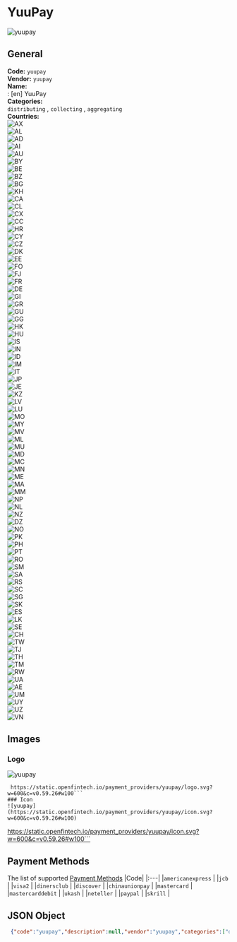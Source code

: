 # YuuPay  
![yuupay](https://static.openfintech.io/payment_providers/yuupay/logo.svg?w=600&c=v0.59.26#w100)  
## General 
**Code:** `yuupay`  
**Vendor:** `yuupay`  
**Name:**  
:	[en] YuuPay   
**Categories:**  
`distributing`  , `collecting`  , `aggregating`  
**Countries:**  
![AX](https://cdnjs.cloudflare.com/ajax/libs/flag-icon-css/3.3.0/flags/4x3/AX.svg#w24)  
![AL](https://cdnjs.cloudflare.com/ajax/libs/flag-icon-css/3.3.0/flags/4x3/AL.svg#w24)  
![AD](https://cdnjs.cloudflare.com/ajax/libs/flag-icon-css/3.3.0/flags/4x3/AD.svg#w24)  
![AI](https://cdnjs.cloudflare.com/ajax/libs/flag-icon-css/3.3.0/flags/4x3/AI.svg#w24)  
![AU](https://cdnjs.cloudflare.com/ajax/libs/flag-icon-css/3.3.0/flags/4x3/AU.svg#w24)  
![BY](https://cdnjs.cloudflare.com/ajax/libs/flag-icon-css/3.3.0/flags/4x3/BY.svg#w24)  
![BE](https://cdnjs.cloudflare.com/ajax/libs/flag-icon-css/3.3.0/flags/4x3/BE.svg#w24)  
![BZ](https://cdnjs.cloudflare.com/ajax/libs/flag-icon-css/3.3.0/flags/4x3/BZ.svg#w24)  
![BG](https://cdnjs.cloudflare.com/ajax/libs/flag-icon-css/3.3.0/flags/4x3/BG.svg#w24)  
![KH](https://cdnjs.cloudflare.com/ajax/libs/flag-icon-css/3.3.0/flags/4x3/KH.svg#w24)  
![CA](https://cdnjs.cloudflare.com/ajax/libs/flag-icon-css/3.3.0/flags/4x3/CA.svg#w24)  
![CL](https://cdnjs.cloudflare.com/ajax/libs/flag-icon-css/3.3.0/flags/4x3/CL.svg#w24)  
![CX](https://cdnjs.cloudflare.com/ajax/libs/flag-icon-css/3.3.0/flags/4x3/CX.svg#w24)  
![CC](https://cdnjs.cloudflare.com/ajax/libs/flag-icon-css/3.3.0/flags/4x3/CC.svg#w24)  
![HR](https://cdnjs.cloudflare.com/ajax/libs/flag-icon-css/3.3.0/flags/4x3/HR.svg#w24)  
![CY](https://cdnjs.cloudflare.com/ajax/libs/flag-icon-css/3.3.0/flags/4x3/CY.svg#w24)  
![CZ](https://cdnjs.cloudflare.com/ajax/libs/flag-icon-css/3.3.0/flags/4x3/CZ.svg#w24)  
![DK](https://cdnjs.cloudflare.com/ajax/libs/flag-icon-css/3.3.0/flags/4x3/DK.svg#w24)  
![EE](https://cdnjs.cloudflare.com/ajax/libs/flag-icon-css/3.3.0/flags/4x3/EE.svg#w24)  
![FO](https://cdnjs.cloudflare.com/ajax/libs/flag-icon-css/3.3.0/flags/4x3/FO.svg#w24)  
![FJ](https://cdnjs.cloudflare.com/ajax/libs/flag-icon-css/3.3.0/flags/4x3/FJ.svg#w24)  
![FR](https://cdnjs.cloudflare.com/ajax/libs/flag-icon-css/3.3.0/flags/4x3/FR.svg#w24)  
![DE](https://cdnjs.cloudflare.com/ajax/libs/flag-icon-css/3.3.0/flags/4x3/DE.svg#w24)  
![GI](https://cdnjs.cloudflare.com/ajax/libs/flag-icon-css/3.3.0/flags/4x3/GI.svg#w24)  
![GR](https://cdnjs.cloudflare.com/ajax/libs/flag-icon-css/3.3.0/flags/4x3/GR.svg#w24)  
![GU](https://cdnjs.cloudflare.com/ajax/libs/flag-icon-css/3.3.0/flags/4x3/GU.svg#w24)  
![GG](https://cdnjs.cloudflare.com/ajax/libs/flag-icon-css/3.3.0/flags/4x3/GG.svg#w24)  
![HK](https://cdnjs.cloudflare.com/ajax/libs/flag-icon-css/3.3.0/flags/4x3/HK.svg#w24)  
![HU](https://cdnjs.cloudflare.com/ajax/libs/flag-icon-css/3.3.0/flags/4x3/HU.svg#w24)  
![IS](https://cdnjs.cloudflare.com/ajax/libs/flag-icon-css/3.3.0/flags/4x3/IS.svg#w24)  
![IN](https://cdnjs.cloudflare.com/ajax/libs/flag-icon-css/3.3.0/flags/4x3/IN.svg#w24)  
![ID](https://cdnjs.cloudflare.com/ajax/libs/flag-icon-css/3.3.0/flags/4x3/ID.svg#w24)  
![IM](https://cdnjs.cloudflare.com/ajax/libs/flag-icon-css/3.3.0/flags/4x3/IM.svg#w24)  
![IT](https://cdnjs.cloudflare.com/ajax/libs/flag-icon-css/3.3.0/flags/4x3/IT.svg#w24)  
![JP](https://cdnjs.cloudflare.com/ajax/libs/flag-icon-css/3.3.0/flags/4x3/JP.svg#w24)  
![JE](https://cdnjs.cloudflare.com/ajax/libs/flag-icon-css/3.3.0/flags/4x3/JE.svg#w24)  
![KZ](https://cdnjs.cloudflare.com/ajax/libs/flag-icon-css/3.3.0/flags/4x3/KZ.svg#w24)  
![LV](https://cdnjs.cloudflare.com/ajax/libs/flag-icon-css/3.3.0/flags/4x3/LV.svg#w24)  
![LU](https://cdnjs.cloudflare.com/ajax/libs/flag-icon-css/3.3.0/flags/4x3/LU.svg#w24)  
![MO](https://cdnjs.cloudflare.com/ajax/libs/flag-icon-css/3.3.0/flags/4x3/MO.svg#w24)  
![MY](https://cdnjs.cloudflare.com/ajax/libs/flag-icon-css/3.3.0/flags/4x3/MY.svg#w24)  
![MV](https://cdnjs.cloudflare.com/ajax/libs/flag-icon-css/3.3.0/flags/4x3/MV.svg#w24)  
![ML](https://cdnjs.cloudflare.com/ajax/libs/flag-icon-css/3.3.0/flags/4x3/ML.svg#w24)  
![MU](https://cdnjs.cloudflare.com/ajax/libs/flag-icon-css/3.3.0/flags/4x3/MU.svg#w24)  
![MD](https://cdnjs.cloudflare.com/ajax/libs/flag-icon-css/3.3.0/flags/4x3/MD.svg#w24)  
![MC](https://cdnjs.cloudflare.com/ajax/libs/flag-icon-css/3.3.0/flags/4x3/MC.svg#w24)  
![MN](https://cdnjs.cloudflare.com/ajax/libs/flag-icon-css/3.3.0/flags/4x3/MN.svg#w24)  
![ME](https://cdnjs.cloudflare.com/ajax/libs/flag-icon-css/3.3.0/flags/4x3/ME.svg#w24)  
![MA](https://cdnjs.cloudflare.com/ajax/libs/flag-icon-css/3.3.0/flags/4x3/MA.svg#w24)  
![MM](https://cdnjs.cloudflare.com/ajax/libs/flag-icon-css/3.3.0/flags/4x3/MM.svg#w24)  
![NP](https://cdnjs.cloudflare.com/ajax/libs/flag-icon-css/3.3.0/flags/4x3/NP.svg#w24)  
![NL](https://cdnjs.cloudflare.com/ajax/libs/flag-icon-css/3.3.0/flags/4x3/NL.svg#w24)  
![NZ](https://cdnjs.cloudflare.com/ajax/libs/flag-icon-css/3.3.0/flags/4x3/NZ.svg#w24)  
![DZ](https://cdnjs.cloudflare.com/ajax/libs/flag-icon-css/3.3.0/flags/4x3/DZ.svg#w24)  
![NO](https://cdnjs.cloudflare.com/ajax/libs/flag-icon-css/3.3.0/flags/4x3/NO.svg#w24)  
![PK](https://cdnjs.cloudflare.com/ajax/libs/flag-icon-css/3.3.0/flags/4x3/PK.svg#w24)  
![PH](https://cdnjs.cloudflare.com/ajax/libs/flag-icon-css/3.3.0/flags/4x3/PH.svg#w24)  
![PT](https://cdnjs.cloudflare.com/ajax/libs/flag-icon-css/3.3.0/flags/4x3/PT.svg#w24)  
![RO](https://cdnjs.cloudflare.com/ajax/libs/flag-icon-css/3.3.0/flags/4x3/RO.svg#w24)  
![SM](https://cdnjs.cloudflare.com/ajax/libs/flag-icon-css/3.3.0/flags/4x3/SM.svg#w24)  
![SA](https://cdnjs.cloudflare.com/ajax/libs/flag-icon-css/3.3.0/flags/4x3/SA.svg#w24)  
![RS](https://cdnjs.cloudflare.com/ajax/libs/flag-icon-css/3.3.0/flags/4x3/RS.svg#w24)  
![SC](https://cdnjs.cloudflare.com/ajax/libs/flag-icon-css/3.3.0/flags/4x3/SC.svg#w24)  
![SG](https://cdnjs.cloudflare.com/ajax/libs/flag-icon-css/3.3.0/flags/4x3/SG.svg#w24)  
![SK](https://cdnjs.cloudflare.com/ajax/libs/flag-icon-css/3.3.0/flags/4x3/SK.svg#w24)  
![ES](https://cdnjs.cloudflare.com/ajax/libs/flag-icon-css/3.3.0/flags/4x3/ES.svg#w24)  
![LK](https://cdnjs.cloudflare.com/ajax/libs/flag-icon-css/3.3.0/flags/4x3/LK.svg#w24)  
![SE](https://cdnjs.cloudflare.com/ajax/libs/flag-icon-css/3.3.0/flags/4x3/SE.svg#w24)  
![CH](https://cdnjs.cloudflare.com/ajax/libs/flag-icon-css/3.3.0/flags/4x3/CH.svg#w24)  
![TW](https://cdnjs.cloudflare.com/ajax/libs/flag-icon-css/3.3.0/flags/4x3/TW.svg#w24)  
![TJ](https://cdnjs.cloudflare.com/ajax/libs/flag-icon-css/3.3.0/flags/4x3/TJ.svg#w24)  
![TH](https://cdnjs.cloudflare.com/ajax/libs/flag-icon-css/3.3.0/flags/4x3/TH.svg#w24)  
![TM](https://cdnjs.cloudflare.com/ajax/libs/flag-icon-css/3.3.0/flags/4x3/TM.svg#w24)  
![RW](https://cdnjs.cloudflare.com/ajax/libs/flag-icon-css/3.3.0/flags/4x3/RW.svg#w24)  
![UA](https://cdnjs.cloudflare.com/ajax/libs/flag-icon-css/3.3.0/flags/4x3/UA.svg#w24)  
![AE](https://cdnjs.cloudflare.com/ajax/libs/flag-icon-css/3.3.0/flags/4x3/AE.svg#w24)  
![UM](https://cdnjs.cloudflare.com/ajax/libs/flag-icon-css/3.3.0/flags/4x3/UM.svg#w24)  
![UY](https://cdnjs.cloudflare.com/ajax/libs/flag-icon-css/3.3.0/flags/4x3/UY.svg#w24)  
![UZ](https://cdnjs.cloudflare.com/ajax/libs/flag-icon-css/3.3.0/flags/4x3/UZ.svg#w24)  
![VN](https://cdnjs.cloudflare.com/ajax/libs/flag-icon-css/3.3.0/flags/4x3/VN.svg#w24)  
 
## Images 
### Logo 
![yuupay](https://static.openfintech.io/payment_providers/yuupay/logo.svg?w=600&c=v0.59.26#w100)  
```
 https://static.openfintech.io/payment_providers/yuupay/logo.svg?w=600&c=v0.59.26#w100```  
### Icon 
![yuupay](https://static.openfintech.io/payment_providers/yuupay/icon.svg?w=600&c=v0.59.26#w100)  
```
 https://static.openfintech.io/payment_providers/yuupay/icon.svg?w=600&c=v0.59.26#w100```  
## Payment Methods 
The list of supported  [Payment Methods](#) 
|Code| 
|:---| 
|`americanexpress` | 
|`jcb` | 
|`visa2` | 
|`dinersclub` | 
|`discover` | 
|`chinaunionpay` | 
|`mastercard` | 
|`mastercarddebit` | 
|`ukash` | 
|`neteller` | 
|`paypal` | 
|`skrill` | 
 
## JSON Object 
```json
 {"code":"yuupay","description":null,"vendor":"yuupay","categories":["distributing","collecting","aggregating"],"countries":["AX","AL","AD","AI","AU","BY","BE","BZ","BG","KH","CA","CL","CX","CC","HR","CY","CZ","DK","EE","FO","FJ","FR","DE","GI","GR","GU","GG","HK","HU","IS","IN","ID","IM","IT","JP","JE","KZ","LV","LU","MO","MY","MV","ML","MU","MD","MC","MN","ME","MA","MM","NP","NL","NZ","DZ","NO","PK","PH","PT","RO","SM","SA","RS","SC","SG","SK","ES","LK","SE","CH","TW","TJ","TH","TM","RW","UA","AE","UM","UY","UZ","VN"],"payment_method":["americanexpress","jcb","visa2","dinersclub","discover","chinaunionpay","mastercard","mastercarddebit","ukash","neteller","paypal","skrill"],"payout_method":null,"metadata":{"about_payments_code":"yuupay"},"name":{"en":"YuuPay "}}```  
